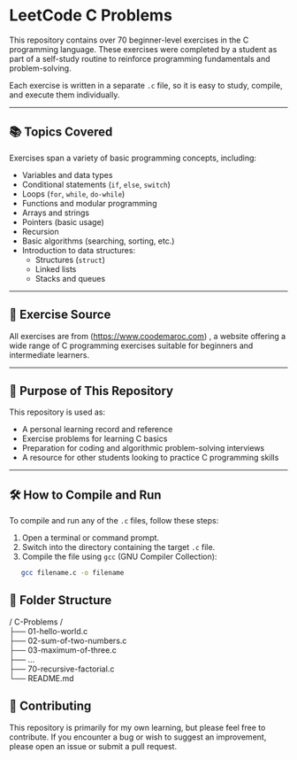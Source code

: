 # LeetCode C Problems

This repository contains over 70 beginner-level exercises in the C programming language. These exercises were completed by a student as part of a self-study routine to reinforce programming fundamentals and problem-solving.

Each exercise is written in a separate `.c` file, so it is easy to study, compile, and execute them individually.

---
## 📚 Topics Covered

Exercises span a variety of basic programming concepts, including:

- Variables and data types
- Conditional statements (`if`, `else`, `switch`)
- Loops (`for`, `while`, `do-while`)
- Functions and modular programming
- Arrays and strings
- Pointers (basic usage)
- Recursion
- Basic algorithms (searching, sorting, etc.)
- Introduction to data structures:
  - Structures (`struct`)
  - Linked lists
  - Stacks and queues
---
## 📝 Exercise Source

All exercises are from (https://www.coodemaroc.com) , a website offering a wide range of C programming exercises suitable for beginners and intermediate learners.

---
## 🎯 Purpose of This Repository

This repository is used as:

- A personal learning record and reference
- Exercise problems for learning C basics
- Preparation for coding and algorithmic problem-solving interviews
- A resource for other students looking to practice C programming skills

---
## 🛠️ How to Compile and Run

To compile and run any of the `.c` files, follow these steps:

1. Open a terminal or command prompt.
2. Switch into the directory containing the target `.c` file.
3. Compile the file using `gcc` (GNU Compiler Collection):

```bash
   gcc filename.c -o filename
```

## 📂 Folder Structure

/ C-Problems /  
├── 01-hello-world.c  
├── 02-sum-of-two-numbers.c  
├── 03-maximum-of-three.c  
├── ...  
├── 70-recursive-factorial.c  
└── README.md  

## 🤝 Contributing
This repository is primarily for my own learning, but please feel free to contribute. If you encounter a bug or wish to suggest an improvement, please open an issue or submit a pull request.
